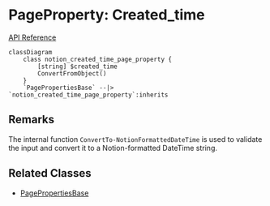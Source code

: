 # PageProperty: Created_time

[API Reference](https://developers.notion.com/reference/page-property-values#created-time)

```mermaid
classDiagram
    class notion_created_time_page_property {
        [string] $created_time
        ConvertFromObject()
    }
    `PagePropertiesBase` --|> `notion_created_time_page_property`:inherits
```

## Remarks

The internal function `ConvertTo-NotionFormattedDateTime` is used to validate the input and convert it to a Notion-formatted DateTime string.

## Related Classes

- [PagePropertiesBase](./00_pp_base.md)
